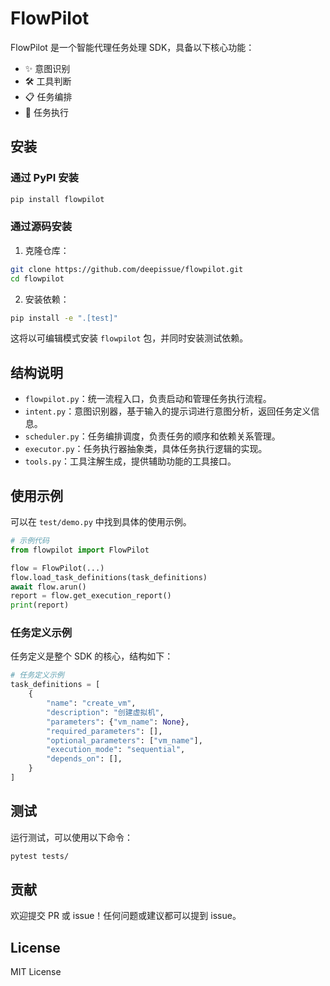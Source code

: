 
# FlowPilot

FlowPilot 是一个智能代理任务处理 SDK，具备以下核心功能：

- ✨ 意图识别
- 🛠️ 工具判断
- 📋 任务编排
- 🚀 任务执行

## 安装

### 通过 PyPI 安装

```bash
pip install flowpilot
```

### 通过源码安装

1. 克隆仓库：

```bash
git clone https://github.com/deepissue/flowpilot.git
cd flowpilot
```

2. 安装依赖：

```bash
pip install -e ".[test]"
```

这将以可编辑模式安装 `flowpilot` 包，并同时安装测试依赖。

## 结构说明

- `flowpilot.py`：统一流程入口，负责启动和管理任务执行流程。
- `intent.py`：意图识别器，基于输入的提示词进行意图分析，返回任务定义信息。
- `scheduler.py`：任务编排调度，负责任务的顺序和依赖关系管理。
- `executor.py`：任务执行器抽象类，具体任务执行逻辑的实现。
- `tools.py`：工具注解生成，提供辅助功能的工具接口。

## 使用示例

可以在 `test/demo.py` 中找到具体的使用示例。

```python
# 示例代码
from flowpilot import FlowPilot

flow = FlowPilot(...)
flow.load_task_definitions(task_definitions)
await flow.arun()
report = flow.get_execution_report()
print(report)
```

### 任务定义示例

任务定义是整个 SDK 的核心，结构如下：

```python
# 任务定义示例
task_definitions = [
    {
        "name": "create_vm",
        "description": "创建虚拟机",
        "parameters": {"vm_name": None},
        "required_parameters": [],
        "optional_parameters": ["vm_name"],
        "execution_mode": "sequential",
        "depends_on": [],
    }
]
```

## 测试

运行测试，可以使用以下命令：

```bash
pytest tests/
```

## 贡献

欢迎提交 PR 或 issue！任何问题或建议都可以提到 issue。

## License

MIT License
